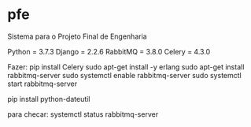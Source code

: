 # pfe
Sistema para o Projeto Final de Engenharia

Python = 3.7.3
Django = 2.2.6
RabbitMQ = 3.8.0
Celery = 4.3.0


Fazer:
pip install Celery
sudo apt-get install -y erlang
sudo apt-get install rabbitmq-server
sudo systemctl enable rabbitmq-server
sudo systemctl start rabbitmq-server

pip install python-dateutil

para checar: systemctl status rabbitmq-server

